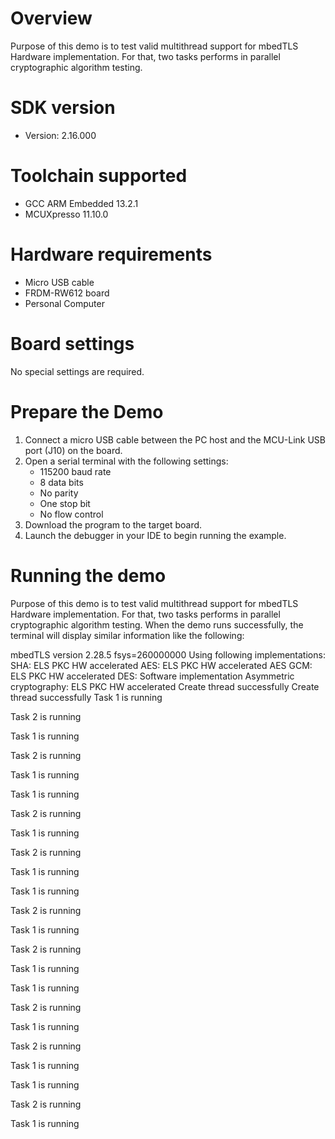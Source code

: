 Overview
========
Purpose of this demo is to test valid multithread support for mbedTLS Hardware implementation. For that, two tasks performs in parallel cryptographic 
algorithm testing.


SDK version
===========
- Version: 2.16.000

Toolchain supported
===================
- GCC ARM Embedded  13.2.1
- MCUXpresso  11.10.0

Hardware requirements
=====================
- Micro USB cable
- FRDM-RW612 board
- Personal Computer

Board settings
==============
No special settings are required.

Prepare the Demo
================
1.  Connect a micro USB cable between the PC host and the MCU-Link USB port (J10) on the board.
2.  Open a serial terminal with the following settings:
    - 115200 baud rate
    - 8 data bits
    - No parity
    - One stop bit
    - No flow control
3.  Download the program to the target board.
4.  Launch the debugger in your IDE to begin running the example.

Running the demo
================
Purpose of this demo is to test valid multithread support for mbedTLS Hardware implementation. For that, two tasks performs in parallel cryptographic 
algorithm testing. When the demo runs successfully, the terminal will display similar information 
like the following:


mbedTLS version 2.28.5
fsys=260000000
Using following implementations:
  SHA: ELS PKC HW accelerated
  AES: ELS PKC HW accelerated
  AES GCM: ELS PKC HW accelerated
  DES: Software implementation
  Asymmetric cryptography: ELS PKC HW accelerated
Create thread successfully
Create thread successfully
  Task 1 is running

  Task 2 is running

  Task 1 is running

  Task 2 is running

  Task 1 is running

  Task 1 is running

  Task 2 is running

  Task 1 is running

  Task 2 is running

  Task 1 is running

  Task 1 is running

  Task 2 is running

  Task 1 is running

  Task 2 is running

  Task 1 is running

  Task 1 is running

  Task 2 is running

  Task 1 is running

  Task 2 is running

  Task 1 is running

  Task 1 is running

  Task 2 is running
  
  Task 1 is running  

